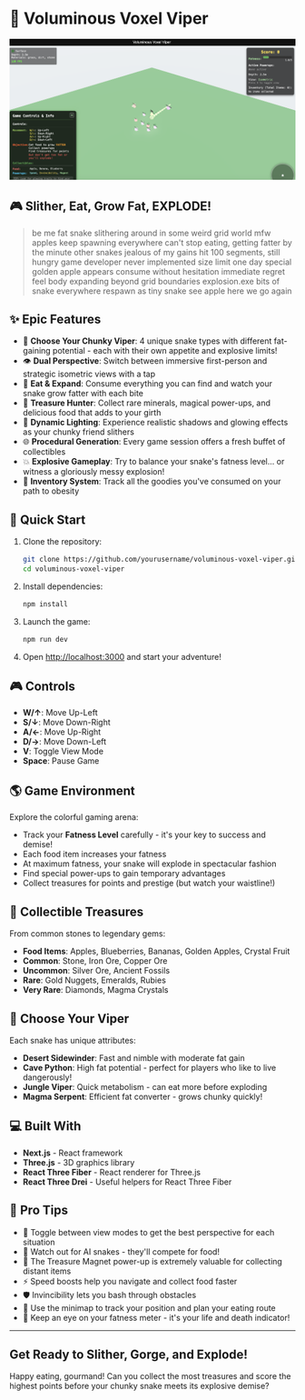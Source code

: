 # 🐍 Voluminous Voxel Viper

![Voluminous Voxel Viper Gameplay](public/images/voluminous.png)

## 🎮 Slither, Eat, Grow Fat, EXPLODE!

> be me
> fat snake
> slithering around in some weird grid world
> mfw apples keep spawning everywhere
> can't stop eating, getting fatter by the minute
> other snakes jealous of my gains
> hit 100 segments, still hungry
> game developer never implemented size limit
> one day special golden apple appears
> consume without hesitation
> immediate regret
> feel body expanding beyond grid boundaries
> explosion.exe
> bits of snake everywhere
> respawn as tiny snake
> see apple
> here we go again

## ✨ Epic Features

- 🐍 **Choose Your Chunky Viper**: 4 unique snake types with different fat-gaining potential - each with their own appetite and explosive limits!
- 👁️ **Dual Perspective**: Switch between immersive first-person and strategic isometric views with a tap
- 🍔 **Eat & Expand**: Consume everything you can find and watch your snake grow fatter with each bite
- 💎 **Treasure Hunter**: Collect rare minerals, magical power-ups, and delicious food that adds to your girth
- 🔦 **Dynamic Lighting**: Experience realistic shadows and glowing effects as your chunky friend slithers
- 🌐 **Procedural Generation**: Every game session offers a fresh buffet of collectibles
- 💥 **Explosive Gameplay**: Try to balance your snake's fatness level... or witness a gloriously messy explosion!
- 🎒 **Inventory System**: Track all the goodies you've consumed on your path to obesity

## 🚀 Quick Start

1. Clone the repository:
   ```bash
   git clone https://github.com/yourusername/voluminous-voxel-viper.git
   cd voluminous-voxel-viper
   ```

2. Install dependencies:
   ```bash
   npm install
   ```

3. Launch the game:
   ```bash
   npm run dev
   ```

4. Open [http://localhost:3000](http://localhost:3000) and start your adventure!

## 🎮 Controls

- **W/↑**: Move Up-Left
- **S/↓**: Move Down-Right  
- **A/←**: Move Up-Right
- **D/→**: Move Down-Left
- **V**: Toggle View Mode
- **Space**: Pause Game

## 🌎 Game Environment

Explore the colorful gaming arena:
- Track your **Fatness Level** carefully - it's your key to success and demise!
- Each food item increases your fatness
- At maximum fatness, your snake will explode in spectacular fashion
- Find special power-ups to gain temporary advantages
- Collect treasures for points and prestige (but watch your waistline!)

## 💎 Collectible Treasures

From common stones to legendary gems:
- **Food Items**: Apples, Blueberries, Bananas, Golden Apples, Crystal Fruit
- **Common**: Stone, Iron Ore, Copper Ore
- **Uncommon**: Silver Ore, Ancient Fossils
- **Rare**: Gold Nuggets, Emeralds, Rubies
- **Very Rare**: Diamonds, Magma Crystals

## 🐍 Choose Your Viper

Each snake has unique attributes:
- **Desert Sidewinder**: Fast and nimble with moderate fat gain
- **Cave Python**: High fat potential - perfect for players who like to live dangerously!
- **Jungle Viper**: Quick metabolism - can eat more before exploding
- **Magma Serpent**: Efficient fat converter - grows chunky quickly!

## 💻 Built With

- **Next.js** - React framework
- **Three.js** - 3D graphics library
- **React Three Fiber** - React renderer for Three.js
- **React Three Drei** - Useful helpers for React Three Fiber

## 🧠 Pro Tips

- 🔄 Toggle between view modes to get the best perspective for each situation
- 🦮 Watch out for AI snakes - they'll compete for food!
- 🧲 The Treasure Magnet power-up is extremely valuable for collecting distant items
- ⚡ Speed boosts help you navigate and collect food faster
- 🛡️ Invincibility lets you bash through obstacles
- 🎯 Use the minimap to track your position and plan your eating route
- 🍔 Keep an eye on your fatness meter - it's your life and death indicator!

---

## Get Ready to Slither, Gorge, and Explode!

Happy eating, gourmand! Can you collect the most treasures and score the highest points before your chunky snake meets its explosive demise?
